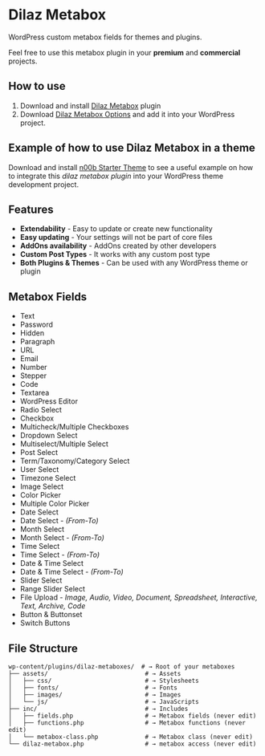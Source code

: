 # Dilaz Metabox
WordPress custom metabox fields for themes and plugins.

Feel free to use this metabox plugin in your __premium__ and __commercial__ projects.

## How to use
1. Download and install [Dilaz Metabox](https://github.com/Rodgath/Dilaz-Metabox-Plugin/archive/master.zip) plugin
2. Download [Dilaz Metabox Options](https://github.com/Rodgath/Dilaz-Metabox-Options) and add it into your WordPress project. 

## Example of how to use Dilaz Metabox in a theme
Download and install [n00b Starter Theme](https://github.com/Rodgath/n00b-Theme) to see a useful example on how to integrate this *dilaz metabox plugin* into your WordPress theme development project.

## Features
* __Extendability__ - Easy to update or create new functionality 
* __Easy updating__ - Your settings will not be part of core files
* __AddOns availability__ - AddOns created by other developers
* __Custom Post Types__ - It works with any custom post type
* __Both Plugins & Themes__ - Can be used with any WordPress theme or plugin

## Metabox Fields
* Text
* Password
* Hidden
* Paragraph
* URL
* Email 
* Number 
* Stepper
* Code
* Textarea
* WordPress Editor
* Radio Select
* Checkbox
* Multicheck/Multiple Checkboxes
* Dropdown Select
* Multiselect/Multiple Select
* Post Select
* Term/Taxonomy/Category Select
* User Select
* Timezone Select
* Image Select
* Color Picker
* Multiple Color Picker
* Date Select
* Date Select - *(From-To)*
* Month Select
* Month Select - *(From-To)*
* Time Select
* Time Select - *(From-To)*
* Date & Time Select
* Date & Time Select - *(From-To)*
* Slider Select
* Range Slider Select
* File Upload - *Image, Audio, Video, Document, Spreadsheet, Interactive, Text, Archive, Code*
* Button & Buttonset
* Switch Buttons


## File Structure
```
wp-content/plugins/dilaz-metaboxes/  # → Root of your metaboxes
├── assets/                           # → Assets
│   ├── css/                          # → Stylesheets
│   ├── fonts/                        # → Fonts
│   ├── images/                       # → Images
│   └── js/                           # → JavaScripts
├── inc/                              # → Includes
│   ├── fields.php                    # → Metabox fields (never edit)
│   ├── functions.php                 # → Metabox functions (never edit)
│   └── metabox-class.php             # → Metabox class (never edit)
└── dilaz-metabox.php                 # → metabox access (never edit)
```



